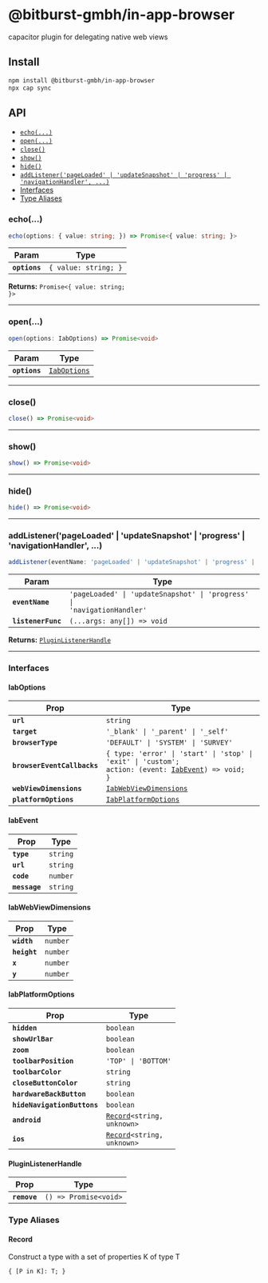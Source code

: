 # @bitburst-gmbh/in-app-browser

capacitor plugin for delegating native web views

## Install

```bash
npm install @bitburst-gmbh/in-app-browser
npx cap sync
```

## API

<docgen-index>

* [`echo(...)`](#echo)
* [`open(...)`](#open)
* [`close()`](#close)
* [`show()`](#show)
* [`hide()`](#hide)
* [`addListener('pageLoaded' | 'updateSnapshot' | 'progress' | 'navigationHandler', ...)`](#addlistenerpageloaded--updatesnapshot--progress--navigationhandler)
* [Interfaces](#interfaces)
* [Type Aliases](#type-aliases)

</docgen-index>

<docgen-api>
<!--Update the source file JSDoc comments and rerun docgen to update the docs below-->

### echo(...)

```typescript
echo(options: { value: string; }) => Promise<{ value: string; }>
```

| Param         | Type                            |
| ------------- | ------------------------------- |
| **`options`** | <code>{ value: string; }</code> |

**Returns:** <code>Promise&lt;{ value: string; }&gt;</code>

--------------------


### open(...)

```typescript
open(options: IabOptions) => Promise<void>
```

| Param         | Type                                              |
| ------------- | ------------------------------------------------- |
| **`options`** | <code><a href="#iaboptions">IabOptions</a></code> |

--------------------


### close()

```typescript
close() => Promise<void>
```

--------------------


### show()

```typescript
show() => Promise<void>
```

--------------------


### hide()

```typescript
hide() => Promise<void>
```

--------------------


### addListener('pageLoaded' | 'updateSnapshot' | 'progress' | 'navigationHandler', ...)

```typescript
addListener(eventName: 'pageLoaded' | 'updateSnapshot' | 'progress' | 'navigationHandler', listenerFunc: (...args: any[]) => void) => PluginListenerHandle
```

| Param              | Type                                                                               |
| ------------------ | ---------------------------------------------------------------------------------- |
| **`eventName`**    | <code>'pageLoaded' \| 'updateSnapshot' \| 'progress' \| 'navigationHandler'</code> |
| **`listenerFunc`** | <code>(...args: any[]) =&gt; void</code>                                           |

**Returns:** <code><a href="#pluginlistenerhandle">PluginListenerHandle</a></code>

--------------------


### Interfaces


#### IabOptions

| Prop                        | Type                                                                                                                                     |
| --------------------------- | ---------------------------------------------------------------------------------------------------------------------------------------- |
| **`url`**                   | <code>string</code>                                                                                                                      |
| **`target`**                | <code>'_blank' \| '_parent' \| '_self'</code>                                                                                            |
| **`browserType`**           | <code>'DEFAULT' \| 'SYSTEM' \| 'SURVEY'</code>                                                                                           |
| **`browserEventCallbacks`** | <code>{ type: 'error' \| 'start' \| 'stop' \| 'exit' \| 'custom'; action: (event: <a href="#iabevent">IabEvent</a>) =&gt; void; }</code> |
| **`webViewDimensions`**     | <code><a href="#iabwebviewdimensions">IabWebViewDimensions</a></code>                                                                    |
| **`platformOptions`**       | <code><a href="#iabplatformoptions">IabPlatformOptions</a></code>                                                                        |


#### IabEvent

| Prop          | Type                |
| ------------- | ------------------- |
| **`type`**    | <code>string</code> |
| **`url`**     | <code>string</code> |
| **`code`**    | <code>number</code> |
| **`message`** | <code>string</code> |


#### IabWebViewDimensions

| Prop         | Type                |
| ------------ | ------------------- |
| **`width`**  | <code>number</code> |
| **`height`** | <code>number</code> |
| **`x`**      | <code>number</code> |
| **`y`**      | <code>number</code> |


#### IabPlatformOptions

| Prop                        | Type                                                             |
| --------------------------- | ---------------------------------------------------------------- |
| **`hidden`**                | <code>boolean</code>                                             |
| **`showUrlBar`**            | <code>boolean</code>                                             |
| **`zoom`**                  | <code>boolean</code>                                             |
| **`toolbarPosition`**       | <code>'TOP' \| 'BOTTOM'</code>                                   |
| **`toolbarColor`**          | <code>string</code>                                              |
| **`closeButtonColor`**      | <code>string</code>                                              |
| **`hardwareBackButton`**    | <code>boolean</code>                                             |
| **`hideNavigationButtons`** | <code>boolean</code>                                             |
| **`android`**               | <code><a href="#record">Record</a>&lt;string, unknown&gt;</code> |
| **`ios`**                   | <code><a href="#record">Record</a>&lt;string, unknown&gt;</code> |


#### PluginListenerHandle

| Prop         | Type                                      |
| ------------ | ----------------------------------------- |
| **`remove`** | <code>() =&gt; Promise&lt;void&gt;</code> |


### Type Aliases


#### Record

Construct a type with a set of properties K of type T

<code>{ [P in K]: T; }</code>

</docgen-api>
